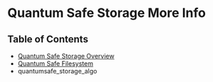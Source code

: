 <h1> Quantum Safe Storage More Info </h1>

<h2>Table of Contents</h2>

- [Quantum Safe Storage Overview](./qsss_home.md)
- [Quantum Safe Filesystem](qss_filesystem)
- quantumsafe_storage_algo